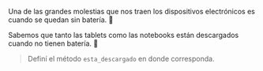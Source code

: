 Una de las grandes molestias que nos traen los dispositivos electrónicos es cuando se quedan sin batería. :battery:

Sabemos que tanto las tablets como las notebooks están descargados cuando no tienen batería. :electric_plug:

> Definí el método `esta_descargado` en donde corresponda.